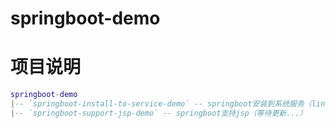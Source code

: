 # springboot-demo

# 项目说明

```lua
springboot-demo
|-- `springboot-install-to-service-demo` -- springboot安装到系统服务（linux&amp;windows)
|-- `springboot-support-jsp-demo` -- springboot支持jsp（等待更新...）
```
